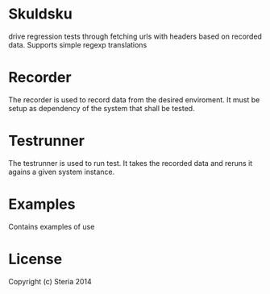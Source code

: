Skuldsku
========

drive regression tests through fetching urls with headers based on recorded data. Supports simple regexp translations

# Recorder
The recorder is used to record data from the desired enviroment. It must be setup as dependency of the system that shall be tested.

# Testrunner
The testrunner is used to run test. It takes the recorded data and reruns it agains a given system instance.

# Examples
Contains examples of use

# License
Copyright (c) Steria 2014